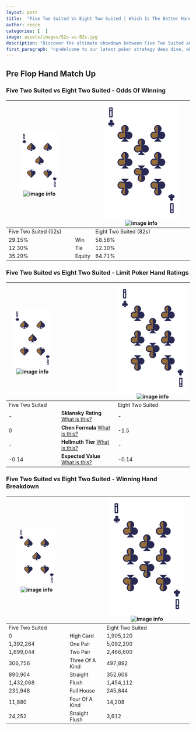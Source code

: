 ```yaml
---
layout: post
title:  "Five Two Suited Vs Eight Two Suited | Which Is The Better Hand In Poker? A Complete Guide"
author: reece
categories: [  ]
image: assets/images/52s-vs-82s.jpg
description: "Discover the ultimate showdown between Five Two Suited and Eight Two Suited in poker! Uncover the odds, strategies, and scenarios where one hand triumphs over the other. Get ready to up your poker game with this thrilling analysis."
first_paragraph: "<p>Welcome to our latest poker strategy deep dive, where we're pitting two distinct hands against each other in a high-stakes showdown: Five Two Suited vs Eight Two Suited.</p><p>In the dynamic world of poker, every decision counts, and knowing which hand holds the upper hand is key to your success at the table.</p><p>In this article, we'll dissect these two hands, explore the scenarios where one dominates the other, and equip you with the knowledge to make strategic choices that can tip the odds in your favor.</p><p>Get ready to unravel the intriguing dynamics of these poker hands and elevate your game to new heights.</p>"
---
```




[comment]: # (sp0)

## Pre Flop Hand Match Up

<div class="table hand-ratings" markdown="1"> 



### Five Two Suited vs Eight Two Suited - Odds Of Winning


    
| ![image info](assets/images/hand1/5.png) ![image info](assets/images/hand1/2s.png) |  | ![image info](assets/images/hand2/8.png) ![image info](assets/images/hand2/2s.png) |
| -------- | -------- | -------- |
| Five Two Suited (52s) |  | Eight Two Suited (82s) |
| 29.15% | Win | 58.56% |
| 12.30% | Tie | 12.30% |
| 35.29% | Equity | 64.71% |




[comment]: # (sp1)



### Five Two Suited vs Eight Two Suited - Limit Poker Hand Ratings


    
| ![image info](assets/images/hand1/5.png) ![image info](assets/images/hand1/2s.png) |  | ![image info](assets/images/hand2/8.png) ![image info](assets/images/hand2/2s.png) |
| -------- | -------- | -------- |
| Five Two Suited |  | Eight Two Suited |
| - | **Sklansky Rating** [What is this?](/sklansky-rating-explained) | - |
| 0 | **Chen Formula** [What is this?](/chen-formula-explained) | -1.5 |
| - | **Hellmuth Tier** [What is this?](/Hellmuth-tier-explained) | - |
| -0.14 | **Expected Value** [What is this?](/expected-value-explained) | -0.14 |




[comment]: # (sp2)



### Five Two Suited vs Eight Two Suited - Winning Hand Breakdown


    
| ![image info](assets/images/hand1/5.png) ![image info](assets/images/hand1/2s.png) |  | ![image info](assets/images/hand2/8.png) ![image info](assets/images/hand2/2s.png) |
| -------- | -------- | -------- |
| Five Two Suited |  | Eight Two Suited |
| 0 | High Card | 1,905,120 |
| 1,392,264 | One Pair | 5,092,200 |
| 1,699,044 | Two Pair | 2,466,600 |
| 306,756 | Three Of A Kind | 497,892 |
| 890,904 | Straight | 352,608 |
| 1,432,068 | Flush | 1,454,112 |
| 231,948 | Full House | 245,844 |
| 11,880 | Four Of A Kind | 14,208 |
| 24,252 | Straight Flush | 3,612 |




[comment]: # (sp3)



</div>

[comment]: # (sp4)



[comment]: # (sp5)


